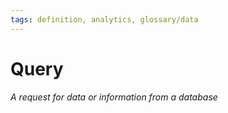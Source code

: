 ```yaml
---
tags: definition, analytics, glossary/data
---
```

#  Query
*A request for data or information from a database*